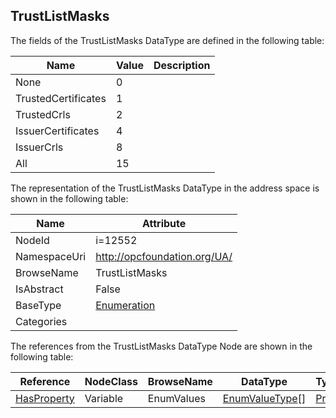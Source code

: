 <!-- datatype -->
## TrustListMasks
  
<!-- end of description -->
The fields of the TrustListMasks DataType are defined in the following table:  

|Name|Value| Description|
|---|---|---|
|None|0||
|TrustedCertificates|1||
|TrustedCrls|2||
|IssuerCertificates|4||
|IssuerCrls|8||
|All|15||

The representation of the TrustListMasks DataType in the address space is shown in the following table:  

|Name|Attribute|
|---|---|
|NodeId|i=12552|
|NamespaceUri|http://opcfoundation.org/UA/|
|BrowseName|TrustListMasks|
|IsAbstract|False|
|BaseType|[Enumeration](../../DataTypes/Enumeration/readme.md)|
|Categories||

The references from the TrustListMasks DataType Node are shown in the following table:  

|Reference|NodeClass|BrowseName|DataType|TypeDefinition|ModellingRule|
|---|---|---|---|---|---|
|[HasProperty](../../ReferenceTypes/HasProperty/readme.md)|Variable|EnumValues|[EnumValueType](../../DataTypes/EnumValueType/readme.md)[]|[PropertyType](../../VariableTypes/PropertyType/readme.md)|[Mandatory](../../Objects/Mandatory/readme.md)|

